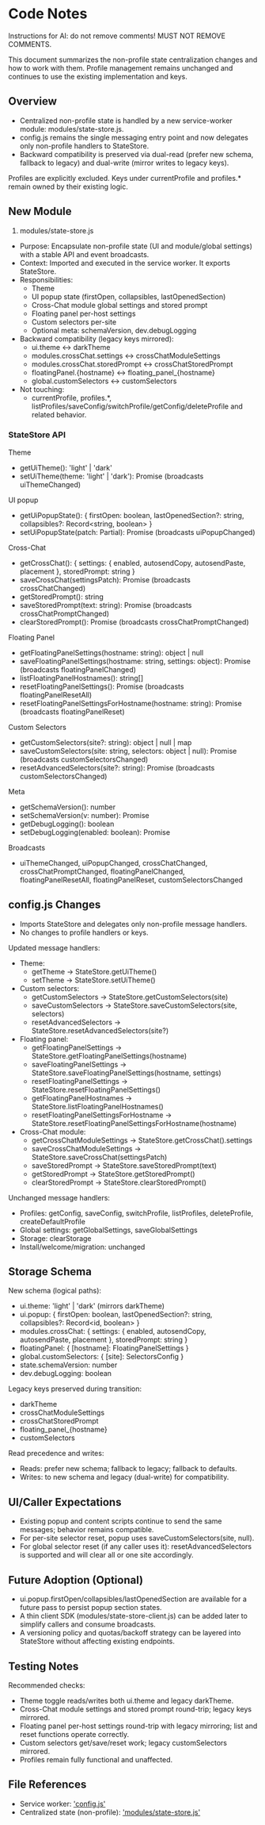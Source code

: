 # Code Notes

Instructions for AI: do not remove comments! MUST NOT REMOVE COMMENTS.

This document summarizes the non-profile state centralization changes and how to work with them. Profile management remains unchanged and continues to use the existing implementation and keys.

## Overview

- Centralized non-profile state is handled by a new service-worker module: modules/state-store.js.
- config.js remains the single messaging entry point and now delegates only non-profile handlers to StateStore.
- Backward compatibility is preserved via dual-read (prefer new schema, fallback to legacy) and dual-write (mirror writes to legacy keys).

Profiles are explicitly excluded. Keys under currentProfile and profiles.* remain owned by their existing logic.

## New Module

1) modules/state-store.js
- Purpose: Encapsulate non-profile state (UI and module/global settings) with a stable API and event broadcasts.
- Context: Imported and executed in the service worker. It exports StateStore.
- Responsibilities:
  - Theme
  - UI popup state (firstOpen, collapsibles, lastOpenedSection)
  - Cross-Chat module global settings and stored prompt
  - Floating panel per-host settings
  - Custom selectors per-site
  - Optional meta: schemaVersion, dev.debugLogging
- Backward compatibility (legacy keys mirrored):
  - ui.theme <-> darkTheme
  - modules.crossChat.settings <-> crossChatModuleSettings
  - modules.crossChat.storedPrompt <-> crossChatStoredPrompt
  - floatingPanel.{hostname} <-> floating_panel_{hostname}
  - global.customSelectors <-> customSelectors
- Not touching:
  - currentProfile, profiles.*, listProfiles/saveConfig/switchProfile/getConfig/deleteProfile and related behavior.

### StateStore API

Theme
- getUiTheme(): 'light' | 'dark'
- setUiTheme(theme: 'light' | 'dark'): Promise<void> (broadcasts uiThemeChanged)

UI popup
- getUiPopupState(): { firstOpen: boolean, lastOpenedSection?: string, collapsibles?: Record<string, boolean> }
- setUiPopupState(patch: Partial<UiPopupState>): Promise<void> (broadcasts uiPopupChanged)

Cross-Chat
- getCrossChat(): { settings: { enabled, autosendCopy, autosendPaste, placement }, storedPrompt: string }
- saveCrossChat(settingsPatch): Promise<void> (broadcasts crossChatChanged)
- getStoredPrompt(): string
- saveStoredPrompt(text: string): Promise<void> (broadcasts crossChatPromptChanged)
- clearStoredPrompt(): Promise<void> (broadcasts crossChatPromptChanged)

Floating Panel
- getFloatingPanelSettings(hostname: string): object | null
- saveFloatingPanelSettings(hostname: string, settings: object): Promise<void> (broadcasts floatingPanelChanged)
- listFloatingPanelHostnames(): string[]
- resetFloatingPanelSettings(): Promise<number> (broadcasts floatingPanelResetAll)
- resetFloatingPanelSettingsForHostname(hostname: string): Promise<void> (broadcasts floatingPanelReset)

Custom Selectors
- getCustomSelectors(site?: string): object | null | map
- saveCustomSelectors(site: string, selectors: object | null): Promise<void> (broadcasts customSelectorsChanged)
- resetAdvancedSelectors(site?: string): Promise<number> (broadcasts customSelectorsChanged)

Meta
- getSchemaVersion(): number
- setSchemaVersion(v: number): Promise<void>
- getDebugLogging(): boolean
- setDebugLogging(enabled: boolean): Promise<void>

Broadcasts
- uiThemeChanged, uiPopupChanged, crossChatChanged, crossChatPromptChanged, floatingPanelChanged, floatingPanelResetAll, floatingPanelReset, customSelectorsChanged

## config.js Changes

- Imports StateStore and delegates only non-profile message handlers.
- No changes to profile handlers or keys.

Updated message handlers:
- Theme:
  - getTheme -> StateStore.getUiTheme()
  - setTheme -> StateStore.setUiTheme()
- Custom selectors:
  - getCustomSelectors -> StateStore.getCustomSelectors(site)
  - saveCustomSelectors -> StateStore.saveCustomSelectors(site, selectors)
  - resetAdvancedSelectors -> StateStore.resetAdvancedSelectors(site?)
- Floating panel:
  - getFloatingPanelSettings -> StateStore.getFloatingPanelSettings(hostname)
  - saveFloatingPanelSettings -> StateStore.saveFloatingPanelSettings(hostname, settings)
  - resetFloatingPanelSettings -> StateStore.resetFloatingPanelSettings()
  - getFloatingPanelHostnames -> StateStore.listFloatingPanelHostnames()
  - resetFloatingPanelSettingsForHostname -> StateStore.resetFloatingPanelSettingsForHostname(hostname)
- Cross-Chat module:
  - getCrossChatModuleSettings -> StateStore.getCrossChat().settings
  - saveCrossChatModuleSettings -> StateStore.saveCrossChat(settingsPatch)
  - saveStoredPrompt -> StateStore.saveStoredPrompt(text)
  - getStoredPrompt -> StateStore.getStoredPrompt()
  - clearStoredPrompt -> StateStore.clearStoredPrompt()

Unchanged message handlers:
- Profiles: getConfig, saveConfig, switchProfile, listProfiles, deleteProfile, createDefaultProfile
- Global settings: getGlobalSettings, saveGlobalSettings
- Storage: clearStorage
- Install/welcome/migration: unchanged

## Storage Schema

New schema (logical paths):
- ui.theme: 'light' | 'dark' (mirrors darkTheme)
- ui.popup: { firstOpen: boolean, lastOpenedSection?: string, collapsibles?: Record<id, boolean> }
- modules.crossChat: { settings: { enabled, autosendCopy, autosendPaste, placement }, storedPrompt: string }
- floatingPanel: { [hostname]: FloatingPanelSettings }
- global.customSelectors: { [site]: SelectorsConfig }
- state.schemaVersion: number
- dev.debugLogging: boolean

Legacy keys preserved during transition:
- darkTheme
- crossChatModuleSettings
- crossChatStoredPrompt
- floating_panel_{hostname}
- customSelectors

Read precedence and writes:
- Reads: prefer new schema; fallback to legacy; fallback to defaults.
- Writes: to new schema and legacy (dual-write) for compatibility.

## UI/Caller Expectations

- Existing popup and content scripts continue to send the same messages; behavior remains compatible.
- For per-site selector reset, popup uses saveCustomSelectors(site, null).
- For global selector reset (if any caller uses it): resetAdvancedSelectors is supported and will clear all or one site accordingly.

## Future Adoption (Optional)

- ui.popup.firstOpen/collapsibles/lastOpenedSection are available for a future pass to persist popup section states.
- A thin client SDK (modules/state-store-client.js) can be added later to simplify callers and consume broadcasts.
- A versioning policy and quotas/backoff strategy can be layered into StateStore without affecting existing endpoints.

## Testing Notes

Recommended checks:
- Theme toggle reads/writes both ui.theme and legacy darkTheme.
- Cross-Chat module settings and stored prompt round-trip; legacy keys mirrored.
- Floating panel per-host settings round-trip with legacy mirroring; list and reset functions operate correctly.
- Custom selectors get/save/reset work; legacy customSelectors mirrored.
- Profiles remain fully functional and unaffected.

## File References

- Service worker: ['config.js'](config.js)
- Centralized state (non-profile): ['modules/state-store.js'](modules/state-store.js)
